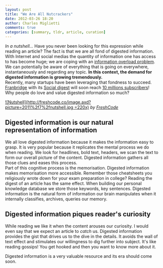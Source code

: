 ```yaml
---
layout: post
title: "We Are All Nutcrackers"
date: 2012-03-26 18:20
author: Charles Miglietti
comments: true
categories: [summary, tldr, article, curation] 
---
```


*In a nutshell...* Have you never been looking for this expression 
while reading an article? The fact is that we are all fond of digested
information. With Internet and social medias the quantity of information
one has access to has become huge; we are coping with an 
[information overload problem](http://needforair.com/information-overload-and-how-to-keep-up-with-5849 "Overload"). 
We can potentially be aware of everything that is going on everywhere, instantaneously 
and regarding any topic. **In this context, the demand for digested 
information is growing tremendously.**  
Recently, many startups have been leveraging that fondness to
succeed. [Franbridge](http://www.fanbridge.com/ "Fanbridge") with its 
[Social digest](http://www.fanbridge.com/blog/introducing-social-digest "Social Digest") 
will soon reach [10 millions subscribers](http://pandodaily.com/2012/03/21/as-it-turns-out-fanbridges-most-exciting-product-is-boring-old-email/)!  
Why people do love and value digested information so much?  

[![Nutshell](http://freshcode.co/image.axd?picture=2011%2f7%2fnutshell.jpg =220x)](http://freshcode.co/post/Nameservers-in-a-Nutshell-Fresh-Insights-7.aspx)
*by [FreshCode](http://freshcode.co/ "Author")*  

## Digested information is our natural representation of information  

We all love digested information because it makes the information easy
to grasp.
It is very popular because it replicates the mental
process we do when reading. We look for headlines, bold text, headers,
we scan the text to form our overall picture of the content. Digested
information gathers all those clues and eases this process.  
Part of this cognitive process is the memorisation. Digested information
makes memorisation more accessible. Remember those cheatsheets you 
religiously wrote down for your exam preparation in college? Reading the digest of an
article has the same effect. When building our personal knowledge 
database we store those keywords, key sentences. Digested information is
the natural form of information our brain manipulates when it internally
classifies, archives, queries our memory. 

## Digested information piques reader's curiosity  

While reading we like it when the content arouses our curiosity. I would even say
that we expect an article to _catch_ us. Digested information provides
the gist that drives us to the dive in the details. It avoids the wall of text effect and 
stimulates our willingness to dig further into subject. It's like reading gossips! You
get hooked and then you want to know more about it.

Digested information is a very valuable resource and its era should come soon.
